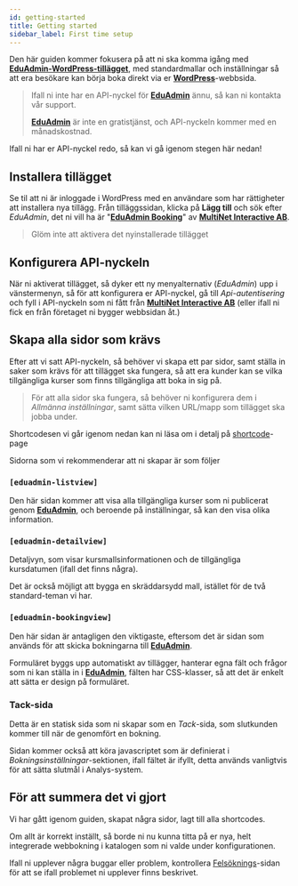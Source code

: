 ```yaml
---
id: getting-started
title: Getting started
sidebar_label: First time setup
---
```


Den här guiden kommer fokusera på att ni ska komma igång med [**EduAdmin-WordPress-tillägget**](https://wordpress.org/plugins/eduadmin-booking/), 
med standardmallar och inställningar så att era besökare kan börja boka direkt via er [**WordPress**](https://www.wordpress.org)-webbsida.

> Ifall ni inte har en API-nyckel för [**EduAdmin**](https://www.eduadmin.se) ännu,
> så kan ni kontakta vår support.
>
> [**EduAdmin**](https://www.eduadmin.se) är inte en gratistjänst,
> och API-nyckeln kommer med en månadskostnad.

Ifall ni har er API-nyckel redo, så kan vi gå igenom stegen här nedan!

## Installera tillägget

Se til att ni är inloggade i WordPress med en användare som har rättigheter att installera nya tillägg.
Från tilläggssidan, klicka på **Lägg till** och sök efter *EduAdmin*, 
det ni vill ha är "[**EduAdmin Booking**](https://wordpress.org/plugins/eduadmin-booking/)" av [**MultiNet Interactive AB**](https://www.multinet.com).

> Glöm inte att aktivera det nyinstallerade tillägget

## Konfigurera API-nyckeln

När ni aktiverat tillägget, så dyker ett ny menyalternativ (*EduAdmin*) upp i vänstermenyn,
så för att konfigurera er API-nyckel, gå till *Api-autentisering* och fyll i API-nyckeln som ni fått från [**MultiNet Interactive AB**](https://www.multinet.com)
(eller ifall ni fick en från företaget ni bygger webbsidan åt.)

## Skapa alla sidor som krävs

Efter att vi satt API-nyckeln, så behöver vi skapa ett par sidor, samt ställa in saker som krävs för att tillägget ska fungera,
så att era kunder kan se vilka tillgängliga kurser som finns tillgängliga att boka in sig på.

> För att alla sidor ska fungera, så behöver ni konfigurera dem i _Allmänna inställningar_,
> samt sätta vilken URL/mapp som tillägget ska jobba under.

Shortcodesen vi går igenom nedan kan ni läsa om i detalj på [shortcode](shortcodes.md)-page

Sidorna som vi rekommenderar att ni skapar är som följer

### `[eduadmin-listview]`

Den här sidan kommer att visa alla tillgängliga kurser som ni publicerat genom [**EduAdmin**](https://www.eduadmin.se),
och beroende på inställningar, så kan den visa olika information.

### `[eduadmin-detailview]`

Detaljvyn, som visar kursmallsinformationen och de tillgängliga kursdatumen (ifall det finns några).

Det är också möjligt att bygga en skräddarsydd mall, istället för de två standard-teman vi har.

### `[eduadmin-bookingview]`

Den här sidan är antagligen den viktigaste, eftersom det är sidan som används för att skicka bokningarna till [**EduAdmin**](https://www.eduadmin.se).

Formuläret byggs upp automatiskt av tillägger, hanterar egna fält och frågor som ni kan ställa in i [**EduAdmin**](https://www.eduadmin.se),
fälten har CSS-klasser, så att det är enkelt att sätta er design på formuläret.

### Tack-sida

Detta är en statisk sida som ni skapar som en _Tack_-sida, som slutkunden kommer till när de genomfört en bokning.

Sidan kommer också att köra javascriptet som är definierat i _Bokningsinställningar_-sektionen, ifall fältet är ifyllt,
detta används vanligtvis för att sätta slutmål i Analys-system.

## För att summera det vi gjort

Vi har gått igenom guiden, skapat några sidor, lagt till alla shortcodes.

Om allt är korrekt inställt, så borde ni nu kunna titta på er nya,
helt integrerade webbokning i katalogen som ni valde under konfigurationen.

Ifall ni upplever några buggar eller problem, 
kontrollera [Felsöknings](troubleshooting.md)-sidan för att se ifall problemet ni upplever finns beskrivet.
